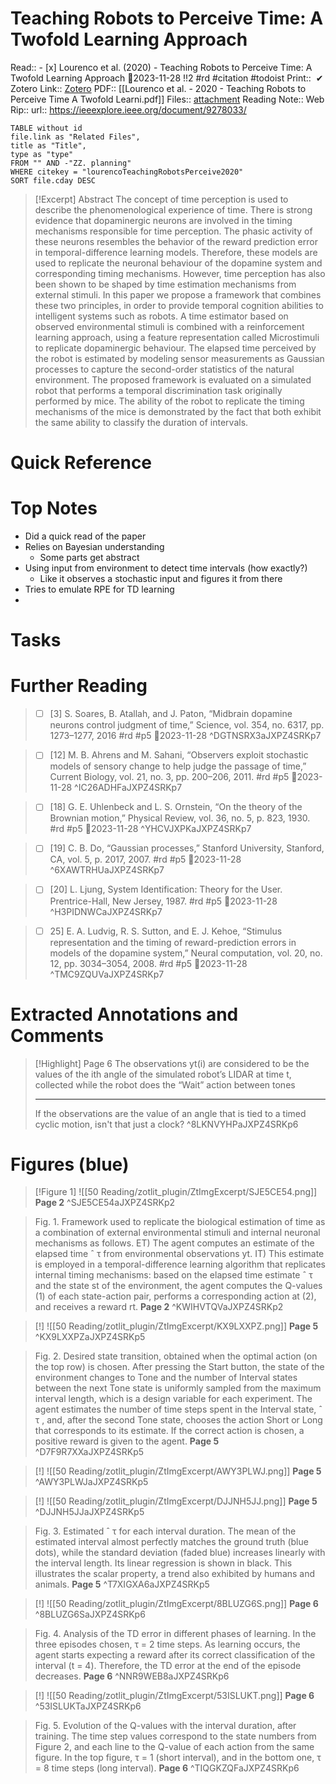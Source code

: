 
# Teaching Robots to Perceive Time: A Twofold Learning Approach
Read:: - [x] Lourenco et al. (2020) - Teaching Robots to Perceive Time: A Twofold Learning Approach 🛫2023-11-28 !!2 #rd #citation #todoist
Print::  ✔
Zotero Link:: [Zotero](zotero://select/library/items/CXLNAPL6) 
PDF:: [[Lourenco et al. - 2020 - Teaching Robots to Perceive Time A Twofold Learni.pdf]]
Files:: [attachment](<file:///C:/Users/michaelt/Insync/m@tarlton.info/Google%20Drive/06.%20Zotero/storage/JXPZ4SRK/Lourenco%20et%20al.%20-%202020%20-%20Teaching%20Robots%20to%20Perceive%20Time%20A%20Twofold%20Learni.pdf>)
Reading Note::
Web Rip::
url:: https://ieeexplore.ieee.org/document/9278033/

```dataview
TABLE without id
file.link as "Related Files",
title as "Title",
type as "type"
FROM "" AND -"ZZ. planning"
WHERE citekey = "lourencoTeachingRobotsPerceive2020" 
SORT file.cday DESC
```

> [!Excerpt] Abstract
> The concept of time perception is used to describe the phenomenological experience of time. There is strong evidence that dopaminergic neurons are involved in the timing mechanisms responsible for time perception. The phasic activity of these neurons resembles the behavior of the reward prediction error in temporal-difference learning models. Therefore, these models are used to replicate the neuronal behaviour of the dopamine system and corresponding timing mechanisms. However, time perception has also been shown to be shaped by time estimation mechanisms from external stimuli. In this paper we propose a framework that combines these two principles, in order to provide temporal cognition abilities to intelligent systems such as robots. A time estimator based on observed environmental stimuli is combined with a reinforcement learning approach, using a feature representation called Microstimuli to replicate dopaminergic behaviour. The elapsed time perceived by the robot is estimated by modeling sensor measurements as Gaussian processes to capture the second-order statistics of the natural environment. The proposed framework is evaluated on a simulated robot that performs a temporal discrimination task originally performed by mice. The ability of the robot to replicate the timing mechanisms of the mice is demonstrated by the fact that both exhibit the same ability to classify the duration of intervals.
# Quick Reference

# Top Notes
- Did a quick read of the paper
- Relies on Bayesian understanding
	- Some parts get abstract
- Using input from environment to detect time intervals (how exactly?)
	- Like it observes a stochastic input and figures it from there
- Tries to emulate RPE for TD learning
- 
# Tasks






# Further Reading

> - [ ] [3] S. Soares, B. Atallah, and J. Paton, “Midbrain dopamine neurons control judgment of time,” Science, vol. 354, no. 6317, pp. 1273–1277, 2016  #rd #p5 🛫2023-11-28
> ^DGTNSRX3aJXPZ4SRKp7

> - [ ] [12] M. B. Ahrens and M. Sahani, “Observers exploit stochastic models of sensory change to help judge the passage of time,” Current Biology, vol. 21, no. 3, pp. 200–206, 2011.  #rd #p5 🛫2023-11-28
> ^IC26ADHFaJXPZ4SRKp7

> - [ ] [18] G. E. Uhlenbeck and L. S. Ornstein, “On the theory of the Brownian motion,” Physical Review, vol. 36, no. 5, p. 823, 1930.  #rd #p5 🛫2023-11-28
> ^YHCVJXPKaJXPZ4SRKp7

> - [ ] [19] C. B. Do, “Gaussian processes,” Stanford University, Stanford, CA, vol. 5, p. 2017, 2007.  #rd #p5 🛫2023-11-28
> ^6XAWTRHUaJXPZ4SRKp7

> - [ ] [20] L. Ljung, System Identification: Theory for the User. Prentrice-Hall, New Jersey, 1987.  #rd #p5 🛫2023-11-28
> ^H3PIDNWCaJXPZ4SRKp7

> - [ ] 25] E. A. Ludvig, R. S. Sutton, and E. J. Kehoe, “Stimulus representation and the timing of reward-prediction errors in models of the dopamine system,” Neural computation, vol. 20, no. 12, pp. 3034–3054, 2008.  #rd #p5 🛫2023-11-28
> ^TMC9ZQUVaJXPZ4SRKp7




# Extracted Annotations and Comments

> [!Highlight] Page 6
> 	The observations yt(i) are considered to be the values of the ith angle of the simulated robot’s LIDAR at time t, collected while the robot does the “Wait” action between tones
>     
> ---
> 	If the observations are the value of an angle that is tied to a timed cyclic motion, isn't that just a clock?
> ^8LKNVYHPaJXPZ4SRKp6






# Figures (blue)

> [!Figure 1] 
> ![[50 Reading/zotlit_plugin/ZtImgExcerpt/SJE5CE54.png]]
> **Page 2**
> ^SJE5CE54aJXPZ4SRKp2

> Fig. 1. Framework used to replicate the biological estimation of time as a combination of external environmental stimuli and internal neuronal mechanisms as follows. ET) The agent computes an estimate of the elapsed time ˆ τ from environmental observations yt. IT) This estimate is employed in a temporal-difference learning algorithm that replicates internal timing mechanisms: based on the elapsed time estimate ˆ τ and the state st of the environment, the agent computes the Q-values (1) of each state-action pair, performs a corresponding action at (2), and receives a reward rt.
> **Page 2**
> ^KWIHVTQVaJXPZ4SRKp2

> [!]
> ![[50 Reading/zotlit_plugin/ZtImgExcerpt/KX9LXXPZ.png]]
> **Page 5**
> ^KX9LXXPZaJXPZ4SRKp5

> Fig. 2. Desired state transition, obtained when the optimal action (on the top row) is chosen. After pressing the Start button, the state of the environment changes to Tone and the number of Interval states between the next Tone state is uniformly sampled from the maximum interval length, which is a design variable for each experiment. The agent estimates the number of time steps spent in the Interval state, ˆ τ , and, after the second Tone state, chooses the action Short or Long that corresponds to its estimate. If the correct action is chosen, a positive reward is given to the agent.
> **Page 5**
> ^D7F9R7XXaJXPZ4SRKp5

> [!]
> ![[50 Reading/zotlit_plugin/ZtImgExcerpt/AWY3PLWJ.png]]
> **Page 5**
> ^AWY3PLWJaJXPZ4SRKp5

> [!]
> ![[50 Reading/zotlit_plugin/ZtImgExcerpt/DJJNH5JJ.png]]
> **Page 5**
> ^DJJNH5JJaJXPZ4SRKp5

> Fig. 3. Estimated ˆ τ for each interval duration. The mean of the estimated interval almost perfectly matches the ground truth (blue dots), while the standard deviation (faded blue) increases linearly with the interval length. Its linear regression is shown in black. This illustrates the scalar property, a trend also exhibited by humans and animals.
> **Page 5**
> ^T7XIGXA6aJXPZ4SRKp5

> [!]
> ![[50 Reading/zotlit_plugin/ZtImgExcerpt/8BLUZG6S.png]]
> **Page 6**
> ^8BLUZG6SaJXPZ4SRKp6

> Fig. 4. Analysis of the TD error in different phases of learning. In the three episodes chosen, τ = 2 time steps. As learning occurs, the agent starts expecting a reward after its correct classification of the interval (t = 4). Therefore, the TD error at the end of the episode decreases.
> **Page 6**
> ^NNR9WEB8aJXPZ4SRKp6

> [!]
> ![[50 Reading/zotlit_plugin/ZtImgExcerpt/53ISLUKT.png]]
> **Page 6**
> ^53ISLUKTaJXPZ4SRKp6

> Fig. 5. Evolution of the Q-values with the interval duration, after training. The time step values correspond to the state numbers from Figure 2, and each line to the Q-value of each action from the same figure. In the top figure, τ = 1 (short interval), and in the bottom one, τ = 8 time steps (long interval).
> **Page 6**
> ^TIQGKZQFaJXPZ4SRKp6






